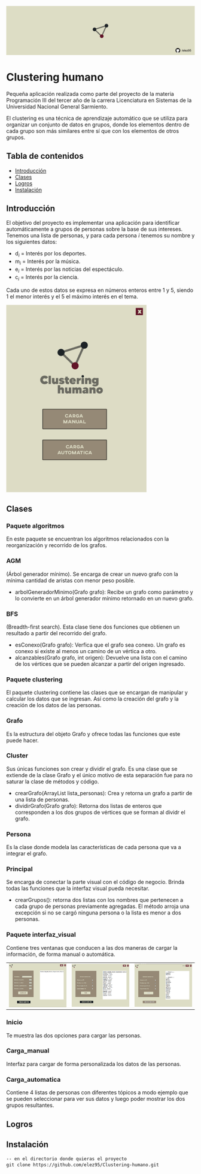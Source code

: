 ![Header](header-clustering-humano.jpg)

# Clustering humano

Pequeña aplicación realizada como parte del proyecto de la materia Programación III del tercer año de la carrera Licenciatura en Sistemas de la Universidad Nacional General Sarmiento.

El clustering es una técnica de aprendizaje automático que se utiliza para organizar un conjunto de datos en grupos, donde los elementos dentro de cada grupo son más similares entre sí que con los elementos de otros grupos.

## Tabla de contenidos

- [Introducción](#introducción)
- [Clases](#clases)
- [Logros](#logros)
- [Instalación](#instalación)

## Introducción

El objetivo del proyecto es implementar una aplicación para identificar automáticamente a grupos de personas sobre la base de sus intereses. Tenemos una lista de personas, y para cada persona <i>i</i> tenemos su nombre y los siguientes datos:

- d<sub><i>i</i></sub>   = Interés por los deportes.
- m<sub><i>i</i></sub> = Interés por la música.
- e<sub><i>i</i></sub>   = Interés por las noticias del espectáculo.
- c<sub><i>i</i></sub>   = Interés por la ciencia.

Cada uno de estos datos se expresa en números enteros entre 1 y 5, siendo 1 el menor interés y el 5 el máximo interés en el tema.

<img src="boceto-pantalla-inicio.png" height = "500">

## Clases

### Paquete algoritmos

En este paquete se encuentran los algoritmos relacionados con la reorganización y recorrido de los grafos.

### AGM
(Árbol generador mínimo). Se encarga de crear un nuevo grafo con la mínima cantidad de aristas con menor peso posible.

- arbolGeneradorMinimo(Grafo grafo): Recibe un grafo como parámetro y lo convierte en un árbol generador mínimo retornado en un nuevo grafo.

### BFS 

(Breadth-first search). Esta clase tiene dos funciones que obtienen un resultado a partir del recorrido del grafo.

- esConexo(Grafo grafo): Verfica que el grafo sea conexo. Un grafo es conexo si existe al menos un camino de un vértica a otro.
- alcanzables(Grafo grafo, int origen): Devuelve una lista con el camino de los vértices que se pueden alcanzar a partir del origen ingresado.

### Paquete clustering

El paquete clustering contiene las clases que se encargan de manipular y calcular los datos que se ingresan. Así como la creación del grafo y la creación de los datos de las personas.

### Grafo

Es la estructura del objeto Grafo y ofrece todas las funciones que este puede hacer.

### Cluster

Sus únicas funciones son crear y dividir el grafo. Es una clase que se extiende de la clase Grafo y el único motivo de esta separación fue para no saturar la clase de métodos y código.

- crearGrafo(ArrayList lista_personas): Crea y retorna un grafo a partir de una lista de personas.
- dividirGrafo(Grafo grafo): Retorna dos listas de enteros que corresponden a los dos grupos de vértices que se forman al dividr el grafo.

### Persona

Es la clase donde modela las características de cada persona que va a integrar el grafo.

### Principal

Se encarga de conectar la parte visual con el código de negocio. Brinda todas las funciones que la interfaz visual pueda necesitar.

- crearGrupos(): retorna dos listas con los nombres que pertenecen a cada grupo de personas previamente agregadas. El método arroja una excepción si no se cargó ninguna persona o la lista es menor a dos personas.

### Paquete interfaz_visual

Contiene tres ventanas que conducen a las dos maneras de cargar la información, de forma manual o automática.

<table style="width:100%">
<tr>
<td>
<a>
<img src="Captura-1.jpg" width = "100%">
</a>
</td>
<td>
<a >
<img src="Captura-2.jpg" width = "100%">
</a>
</td>
<td>
<a >
<img src="Captura-3.jpg" width = "100%">
</a>
</td>
</tr>
</table>

### Inicio

Te muestra las dos opciones para cargar las personas.

### Carga_manual

Interfaz para cargar de forma personalizada los datos de las personas.

### Carga_automatica

Contiene 4 listas de personas con diferentes tópicos a modo ejemplo que se pueden seleccionar para ver sus datos y luego poder mostrar los dos grupos resultantes.

## Logros

## Instalación

```shell
-- en el directorio donde quieras el proyecto
git clone https://github.com/elez95/Clustering-humano.git
```
